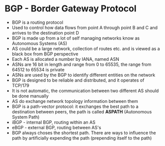 # BGP - Border Gateway Protocol

- BGP is a routing protocol
- Used to control how data flows from point A through point B and C and arrives to the destination point D
- BGP is made up from a lot of self managing networks know as Autonomous Systems (AS)
- AS could be a large network, collection of routes etc. and is viewed as a black box from BGP perspective
- Each AS is allocated a number by IANA, named ASN
- ASNs are 16 bit in length and range from 0 to 65535, the range from 64512 to 65534 is private
- ASNs are used by the BGP to identify different entities on the network
- BGP is designed to be reliable and distributed, and it operates of TCP/179
- It is not automatic, the communication between two different AS should be done manually
- AS do exchange network topology information between them
- BGP is a path-vector protocol: it exchanges the best path to a destination between peers, the path is called **ASPATH** (Autonomous System Path)
- iBGP - internal BGP, routing within an AS
- eBGP - external BGP, routing between AS's
- BGP always choses the shortest path. There are ways to influence the path by artificially expending the path (prepending itself to the path)
